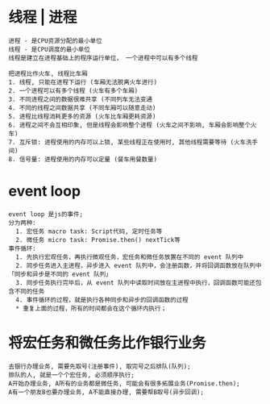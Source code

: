 # 线程 | 进程

    进程 - 是CPU资源分配的最小单位
    线程 - 是CPU调度的最小单位
    线程是建立在进程基础上的程序运行单位， 一个进程中可以有多个线程

    把进程比作火车, 线程比车厢
    1. 线程, 只能在进程下运行 (车厢无法脱离火车进行)
    2. 一个进程可以有多个线程 (火车有多个车厢)
    3. 不同进程之间的数据很难共享 (不同列车无法变通
    4. 不同的线程之间数据共享 (不同车厢可以随意走动)
    5. 进程比线程消耗更多的资源 (火车比车厢更耗资源)
    6. 进程之间不会互相印象, 但是线程会影响整个进程 (火车之间不影响, 车厢会影响整个火车)
    7. 互斥锁: 进程使用的内存可以上锁, 某些线程正在使用时, 其他线程需要等待 (火车洗手间)
    8. 信号量: 进程使用的内存可以定量 (餐车用餐数量)

# event loop

    event loop 是js的事件;
    分为两种:
      1. 宏任务 macro task: Script代码, 定时任务等
      2. 微任务 micro task: Promise.then() nextTick等
    事件循环:
      1. 先执行宏观任务，再执行微观任务，宏任务和微任务放置在不同的 event 队列中
      2. 同步任务进入主进程，异步进入 event 队列中，会注册函数，并将回调函数放在队列中 「同步和异步是不同的 event 队列」
      3. 同步任务执行完毕后，从 event 队列中读取时间放在主进程中执行，回调函数可能还包含不同的任务
      4. 事件循环的过程，就是执行各种同步和异步的回调函数的过程
      * 重复上面的过程，所有的时间都会在这个循环内执行；

# 将宏任务和微任务比作银行业务

    去银行办理业务, 需要先取号(注册事件), 取完号之后排队(队列);
    排队的人, 就是一个个宏任务, 必须顺序执行;
    A开始办理业务, A所有的业务都是微任务, 可能会有很多拓展业务(Promise.then);
    A有一个朋友B也要办理业务, A不能直接办理, 需要帮B取号(异步回调);
